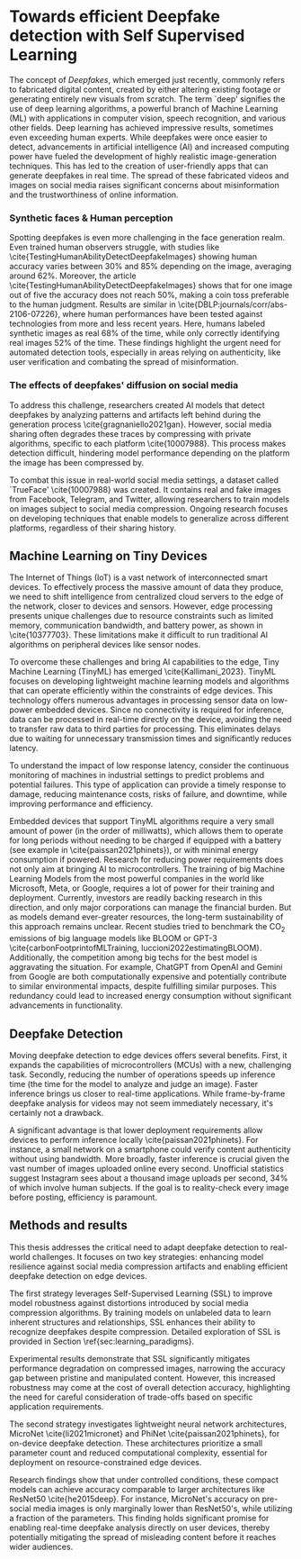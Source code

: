 # Towards efficient Deepfake detection with Self Supervised Learning

The concept of *Deepfakes*, which emerged just recently, commonly refers to fabricated digital content, created by either altering existing footage or generating entirely new visuals from scratch. 
The term `deep' signifies the use of deep learning algorithms, a powerful branch of Machine Learning (ML) with applications in computer vision, speech recognition, and various other fields. Deep learning has achieved impressive results, sometimes even exceeding human experts.
While deepfakes were once easier to detect, advancements in artificial intelligence (AI) and increased computing power have fueled the development of highly realistic image-generation techniques.
This has led to the creation of user-friendly apps that can generate deepfakes in real time. The spread of these fabricated videos and images on social media raises significant concerns about misinformation and the trustworthiness of online information. 

### Synthetic faces & Human perception
Spotting deepfakes is even more challenging in the face generation realm. Even trained human observers struggle, with studies like \cite{TestingHumanAbilityDetectDeepfakeImages} showing human accuracy varies between 30\% and 85\% depending on the image, averaging around 62\%. Moreover, the article \cite{TestingHumanAbilityDetectDeepfakeImages} shows that for one image out of five the accuracy does not reach 50\%, making a coin toss preferable to the human judgment. Results are similar in \cite{DBLP:journals/corr/abs-2106-07226}, where human performances have been tested against technologies from more and less recent years. Here, humans labeled synthetic images as real 68\% of the time, while only correctly identifying real images 52\% of the time. These findings highlight the urgent need for automated detection tools, especially in areas relying on authenticity, like user verification and combating the spread of misinformation. 



### The effects of deepfakes' diffusion on social media
To address this challenge, researchers created AI models that detect deepfakes by analyzing patterns and artifacts left behind during the generation process \cite{gragnaniello2021gan}. However, social media sharing often degrades these traces by compressing with private algorithms, specific to each platform \cite{10007988}. This process makes detection difficult, hindering model performance depending on the platform the image has been compressed by.

To combat this issue in real-world social media settings, a dataset called `TrueFace' \cite{10007988} was created. It contains real and fake images from Facebook, Telegram, and Twitter, allowing researchers to train models on images subject to social media compression. Ongoing research focuses on developing techniques that enable models to generalize across different platforms, regardless of their sharing history.

## Machine Learning on Tiny Devices

The Internet of Things (IoT) is a vast network of interconnected smart devices. To effectively process the massive amount of data they produce, we need to shift intelligence from centralized cloud servers to the edge of the network, closer to devices and sensors. However, edge processing presents unique challenges due to resource constraints such as limited memory, communication bandwidth, and battery power, as shown in \cite{10377703}. These limitations make it difficult to run traditional AI algorithms on peripheral devices like sensor nodes.

To overcome these challenges and bring AI capabilities to the edge, Tiny Machine Learning (TinyML) has emerged \cite{Kallimani_2023}. TinyML focuses on developing lightweight machine learning models and algorithms that can operate efficiently within the constraints of edge devices.
This technology offers numerous advantages in processing sensor data on low-power embedded devices. Since no connectivity is required for inference, data can be processed in real-time directly on the device, avoiding the need to transfer raw data to third parties for processing. This eliminates delays due to waiting for unnecessary transmission times and significantly reduces latency.

To understand the impact of low response latency, consider the continuous monitoring of machines in industrial settings to predict problems and potential failures. This type of application can provide a timely response to damage, reducing maintenance costs, risks of failure, and downtime, while improving performance and efficiency. 

Embedded devices that support TinyML algorithms require a very small amount of power (in the order of milliwatts), which allows them to operate for long periods without needing to be charged if equipped with a battery (see example in \cite{paissan2021phinets}), or with minimal energy consumption if powered. Research for reducing power requirements does not only aim at bringing AI to microcontrollers. The training of big Machine Learning Models from the most powerful companies in the world like Microsoft, Meta, or Google, requires a lot of power for their training and deployment. Currently, investors are readily backing research in this direction, and only major corporations can manage the financial burden. But as models demand ever-greater resources, the long-term sustainability of this approach remains unclear. Recent studies tried to benchmark the CO$_2$ emissions of big language models like BLOOM or GPT-3 \cite{carbonFootprintofMLTraining, luccioni2022estimatingBLOOM}. Additionally, the competition among big techs for the best model is aggravating the situation. For example, ChatGPT from OpenAI and Gemini from Google are both computationally expensive and potentially contribute to similar environmental impacts, despite fulfilling similar purposes. This redundancy could lead to increased energy consumption without significant advancements in functionality.

## Deepfake Detection

Moving deepfake detection to edge devices offers several benefits. First, it expands the capabilities of microcontrollers (MCUs) with a new, challenging task. Secondly, reducing the number of operations speeds up inference time (the time for the model to analyze and judge an image). Faster inference brings us closer to real-time applications. While frame-by-frame deepfake analysis for videos may not seem immediately necessary, it's certainly not a drawback.

A significant advantage is that lower deployment requirements allow devices to perform inference locally \cite{paissan2021phinets}. For instance, a small network on a smartphone could verify content authenticity without using bandwidth. More broadly, faster inference is crucial given the vast number of images uploaded online every second. Unofficial statistics suggest Instagram sees about a thousand image uploads per second, 34\% of which involve human subjects. If the goal is to reality-check every image before posting, efficiency is paramount.


## Methods and results

This thesis addresses the critical need to adapt deepfake detection to real-world challenges. It focuses on two key strategies: enhancing model resilience against social media compression artifacts and enabling efficient deepfake detection on edge devices.

The first strategy leverages Self-Supervised Learning (SSL) to improve model robustness against distortions introduced by social media compression algorithms. By training models on unlabeled data to learn inherent structures and relationships, SSL enhances their ability to recognize deepfakes despite compression. Detailed exploration of SSL is provided in Section \ref{sec:learning_paradigms}.

Experimental results demonstrate that SSL significantly mitigates performance degradation on compressed images, narrowing the accuracy gap between pristine and manipulated content. However, this increased robustness may come at the cost of overall detection accuracy, highlighting the need for careful consideration of trade-offs based on specific application requirements.

The second strategy investigates lightweight neural network architectures, MicroNet \cite{li2021micronet} and PhiNet \cite{paissan2021phinets}, for on-device deepfake detection. These architectures prioritize a small parameter count and reduced computational complexity, essential for deployment on resource-constrained edge devices.

Research findings show that under controlled conditions, these compact models can achieve accuracy comparable to larger architectures like ResNet50 \cite{he2015deep}. For instance, MicroNet's accuracy on pre-social media images is only marginally lower than ResNet50's, while utilizing a fraction of the parameters. This finding holds significant promise for enabling real-time deepfake analysis directly on user devices, thereby potentially mitigating the spread of misleading content before it reaches wider audiences.